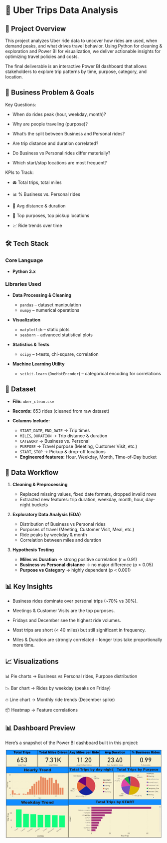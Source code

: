 # 🚖 Uber Trips Data Analysis

## 📌 Project Overview

This project analyzes Uber ride data to uncover how rides are used, when demand peaks, and what drives travel behavior. Using Python for cleaning & exploration and Power BI for visualization, we deliver actionable insights for optimizing travel policies and costs.

The final deliverable is an interactive Power BI dashboard that allows stakeholders to explore trip patterns by time, purpose, category, and location.

## 🎯 Business Problem & Goals
 Key Questions:

  - When do rides peak (hour, weekday, month)?

  - Why are people traveling (purpose)?

  - What’s the split between Business and Personal rides?

  - Are trip distance and duration correlated?

  - Do Business vs Personal rides differ materially?

  - Which start/stop locations are most frequent?

KPIs to Track:

 - 🚘 Total trips, total miles

 - 📊 % Business vs. Personal rides

 - 📏 Avg distance & duration

 - 🎯 Top purposes, top pickup locations

- 📈 Ride trends over time

## 🛠 Tech Stack  

### Core Language  
- **Python 3.x**  

### Libraries Used  

- **Data Processing & Cleaning**  
  - `pandas` – dataset manipulation  
  - `numpy` – numerical operations  

- **Visualization**  
  - `matplotlib` – static plots  
  - `seaborn` – advanced statistical plots  

- **Statistics & Tests**  
  - `scipy` – t-tests, chi-square, correlation  

- **Machine Learning Utility**  
  - `scikit-learn` (`OneHotEncoder`) – categorical encoding for correlations  


## 📂 Dataset

- **File:** `uber_clean.csv`  

- **Records:** 653 rides (cleaned from raw dataset)  

- **Columns Include:**  
  - `START_DATE`, `END_DATE` → Trip times  
  - `MILES`, `DURATION` → Trip distance & duration  
  - `CATEGORY` → Business vs. Personal  
  - `PURPOSE` → Travel purpose (Meeting, Customer Visit, etc.)  
  - `START`, `STOP` → Pickup & drop-off locations  
  - **Engineered features:** Hour, Weekday, Month, Time-of-Day bucket  


## 📂 Data Workflow  

1. **Cleaning & Preprocessing**  
   - Replaced missing values, fixed date formats, dropped invalid rows  
   - Extracted new features: trip duration, weekday, month, hour, day-night buckets  

2. **Exploratory Data Analysis (EDA)**  
   - Distribution of Business vs Personal rides  
   - Purposes of travel (Meeting, Customer Visit, Meal, etc.)  
   - Ride peaks by weekday & month  
   - Correlation between miles and duration  

3. **Hypothesis Testing**  
   - **Miles vs Duration** → strong positive correlation (r ≈ 0.91)  
   - **Business vs Personal distance** → no major difference (p > 0.05)  
   - **Purpose vs Category** → highly dependent (p < 0.001)  



## 📊 Key Insights

- Business rides dominate over personal trips (~70% vs 30%).

- Meetings & Customer Visits are the top purposes.

- Fridays and December see the highest ride volumes.

- Most trips are short (< 40 miles) but still significant in frequency.

- Miles & Duration are strongly correlated – longer trips take proportionally more time.

## 📈 Visualizations

📊 Pie charts → Business vs Personal rides, Purpose distribution

📉 Bar chart → Rides by weekday (peaks on Friday)

🔥 Line chart → Monthly ride trends (December spike)

📦 Heatmap → Feature correlations

## 📊 Dashboard Preview  

Here’s a snapshot of the Power BI dashboard built in this project:  

![Dashboard Preview](dashboard/dashboard.jpg)


